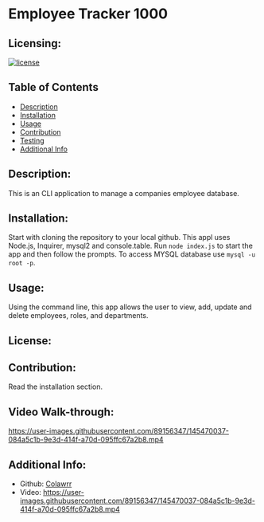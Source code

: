 # Employee Tracker 1000
  ## Licensing:
  [![license](https://img.shields.io/badge/license--blue)](https://shields.io)
  ## Table of Contents 
  - [Description](#description)
  - [Installation](#installation)
  - [Usage](#usage)
  - [Contribution](#contribution)
  - [Testing](#testing)
  - [Additional Info](#additional-info)
  ## Description:
  This is an CLI application to manage a companies employee database.
  ## Installation:
  Start with cloning the repository to your local github. This appl uses Node.js, Inquirer, mysql2 and console.table. Run `node index.js` to start the app and then follow the prompts. To access MYSQL database use `mysql -u root -p`.
  ## Usage:
  Using the command line, this app allows the user to view, add, update and delete employees, roles, and departments.
  ## License:
  
  ## Contribution:
  Read the installation section.
  ## Video Walk-through:
  https://user-images.githubusercontent.com/89156347/145470037-084a5c1b-9e3d-414f-a70d-095ffc67a2b8.mp4

  ## Additional Info:
  - Github: [Colawrr](https://github.com/Colawrr)
  - Video: https://user-images.githubusercontent.com/89156347/145470037-084a5c1b-9e3d-414f-a70d-095ffc67a2b8.mp4
